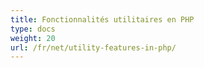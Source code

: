 ```yaml
---
title: Fonctionnalités utilitaires en PHP
type: docs
weight: 20
url: /fr/net/utility-features-in-php/
---
```



